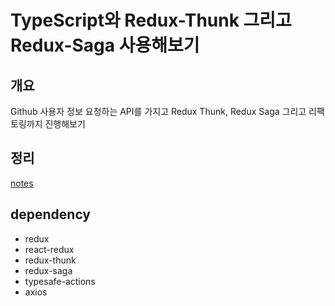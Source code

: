 # TypeScript와 Redux-Thunk 그리고 Redux-Saga 사용해보기

## 개요

Github 사용자 정보 요청하는 API를 가지고 Redux Thunk, Redux Saga 그리고 리팩토링까지 진행해보기

## 정리

[notes](https://github.com/taeyoungs/ts-redux-middleware/tree/main/notes)

## dependency

- redux
- react-redux
- redux-thunk
- redux-saga
- typesafe-actions
- axios
